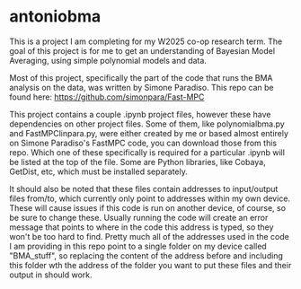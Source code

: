 # antoniobma

This is a project I am completing for my W2025 co-op research term. The goal of this project is for me to get an understanding of Bayesian Model Averaging, using simple polynomial models and data.

Most of this project, specifically the part of the code that runs the BMA analysis on the data, was written by Simone Paradiso. This repo can be found here: https://github.com/simonpara/Fast-MPC

This project contains a couple .ipynb project files, however these have dependencies on other project files. Some of them, like polynomialbma.py and FastMPClinpara.py, were either created by me or based almost entirely on Simone Paradiso's FastMPC code, you can download those from this repo. Which one of these specifically is required for a particular .ipynb will be listed at the top of the file. Some are Python libraries, like Cobaya, GetDist, etc, which must be installed separately.

It should also be noted that these files contain addresses to input/output files from/to, which currently only point to addresses within my own device. These will cause issues if this code is run on another device, of course, so be sure to change these. Usually running the code will create an error message that points to where in the code this address is typed, so they won't be too hard to find. Pretty much all of the addresses used in the code I am providing in this repo point to a single folder on my device called "BMA_stuff", so replacing the content of the address before and including this folder wth the address of the folder you want to put these files and their output in should work.

